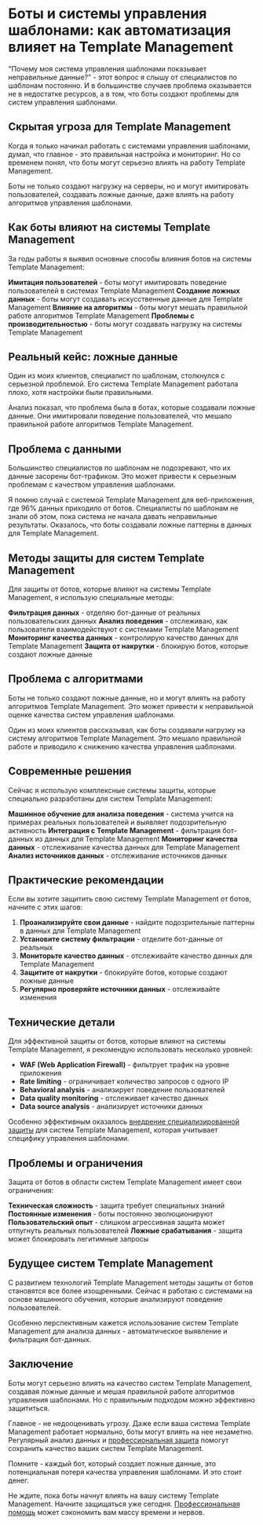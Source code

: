 ﻿# Боты и системы управления шаблонами: как автоматизация влияет на Template Management

"Почему моя система управления шаблонами показывает неправильные данные?" - этот вопрос я слышу от специалистов по шаблонам постоянно. И в большинстве случаев проблема оказывается не в недостатке ресурсов, а в том, что боты создают проблемы для систем управления шаблонами.

## Скрытая угроза для Template Management

Когда я только начинал работать с системами управления шаблонами, думал, что главное - это правильная настройка и мониторинг. Но со временем понял, что боты могут серьезно влиять на работу Template Management.

Боты не только создают нагрузку на серверы, но и могут имитировать пользователей, создавать ложные данные, даже влиять на работу алгоритмов управления шаблонами.

## Как боты влияют на системы Template Management

За годы работы я выявил основные способы влияния ботов на системы Template Management:

**Имитация пользователей** - боты могут имитировать поведение пользователей в системах Template Management
**Создание ложных данных** - боты могут создавать искусственные данные для Template Management
**Влияние на алгоритмы** - боты могут мешать правильной работе алгоритмов Template Management
**Проблемы с производительностью** - боты могут создавать нагрузку на системы Template Management

## Реальный кейс: ложные данные

Один из моих клиентов, специалист по шаблонам, столкнулся с серьезной проблемой. Его система Template Management работала плохо, хотя настройки были правильными.

Анализ показал, что проблема была в ботах, которые создавали ложные данные. Они имитировали поведение пользователей, что мешало правильной работе алгоритмов Template Management.

## Проблема с данными

Большинство специалистов по шаблонам не подозревают, что их данные засорены бот-трафиком. Это может привести к серьезным проблемам с качеством управления шаблонами.

Я помню случай с системой Template Management для веб-приложения, где 96% данных приходило от ботов. Специалисты по шаблонам не знали об этом, пока система не начала давать неправильные результаты. Оказалось, что боты создавали ложные паттерны в данных для Template Management.

## Методы защиты для систем Template Management

Для защиты от ботов, которые влияют на системы Template Management, я использую специальные методы:

**Фильтрация данных** - отделяю бот-данные от реальных пользовательских данных
**Анализ поведения** - отслеживаю, как пользователи взаимодействуют с системами Template Management
**Мониторинг качества данных** - контролирую качество данных для Template Management
**Защита от накрутки** - блокирую ботов, которые создают ложные данные

## Проблема с алгоритмами

Боты не только создают ложные данные, но и могут влиять на работу алгоритмов Template Management. Это может привести к неправильной оценке качества систем управления шаблонами.

Один из моих клиентов рассказывал, как боты создавали нагрузку на систему алгоритмов Template Management. Это мешало правильной работе и приводило к снижению качества управления шаблонами.

## Современные решения

Сейчас я использую комплексные системы защиты, которые специально разработаны для систем Template Management:

**Машинное обучение для анализа поведения** - система учится на примерах реальных пользователей и выявляет подозрительную активность
**Интеграция с Template Management** - фильтрация бот-данных из данных для Template Management
**Мониторинг качества данных** - отслеживание качества данных для Template Management
**Анализ источников данных** - отслеживание источников данных

## Практические рекомендации

Если вы хотите защитить свою систему Template Management от ботов, начните с этих шагов:

1. **Проанализируйте свои данные** - найдите подозрительные паттерны в данных для Template Management
2. **Установите систему фильтрации** - отделите бот-данные от реальных
3. **Мониторьте качество данных** - отслеживайте качество данных для Template Management
4. **Защитите от накрутки** - блокируйте ботов, которые создают ложные данные
5. **Регулярно проверяйте источники данных** - отслеживайте изменения

## Технические детали

Для эффективной защиты от ботов, которые влияют на системы Template Management, я рекомендую использовать несколько уровней:

- **WAF (Web Application Firewall)** - фильтрует трафик на уровне приложения
- **Rate limiting** - ограничивает количество запросов с одного IP
- **Behavioral analysis** - анализирует поведение пользователей
- **Data quality monitoring** - отслеживает качество данных
- **Data source analysis** - анализирует источники данных

Особенно эффективным оказалось [внедрение специализированной защиты](https://progaem.com/ustanovka-antibota-usluga-po-zashhite-ot-botov-vashih-sajtov-na-razlichnyh-cms-sistemah.html) для систем Template Management, которая учитывает специфику управления шаблонами.

## Проблемы и ограничения

Защита от ботов в области систем Template Management имеет свои ограничения:

**Техническая сложность** - защита требует специальных знаний
**Постоянные изменения** - боты постоянно эволюционируют
**Пользовательский опыт** - слишком агрессивная защита может отпугнуть реальных пользователей
**Ложные срабатывания** - защита может блокировать легитимные запросы

## Будущее систем Template Management

С развитием технологий Template Management методы защиты от ботов становятся все более изощренными. Сейчас я работаю с системами на основе машинного обучения, которые анализируют поведение пользователей.

Особенно перспективным кажется использование систем Template Management для анализа данных - автоматическое выявление и фильтрация бот-данных.

## Заключение

Боты могут серьезно влиять на качество систем Template Management, создавая ложные данные и мешая правильной работе алгоритмов управления шаблонами. Но с правильным подходом можно эффективно защититься.

Главное - не недооценивать угрозу. Даже если ваша система Template Management работает нормально, боты могут влиять на нее незаметно. Регулярный анализ данных и [профессиональная защита](https://progaem.com/ustanovka-antibota-usluga-po-zashhite-ot-botov-vashih-sajtov-na-razlichnyh-cms-sistemah.html) помогут сохранить качество ваших систем Template Management.

Помните - каждый бот, который создает ложные данные, это потенциальная потеря качества управления шаблонами. И это стоит денег.

Не ждите, пока боты начнут влиять на вашу систему Template Management. Начните защищаться уже сегодня. [Профессиональная помощь](https://progaem.com/ustanovka-antibota-usluga-po-zashhite-ot-botov-vashih-sajtov-na-razlichnyh-cms-sistemah.html) может сэкономить вам массу времени и нервов.
